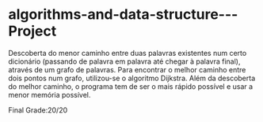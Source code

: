 # algorithms-and-data-structure---Project
Descoberta do menor caminho entre duas palavras existentes num certo dicionário (passando de palavra em palavra até chegar à palavra final), através de um grafo de palavras. Para encontrar o melhor caminho entre dois pontos num grafo, utilizou-se o algoritmo Dijkstra.
Além da descoberta do melhor caminho, o programa tem de ser o mais rápido possível e usar a menor memória possível. 

Final Grade:20/20
